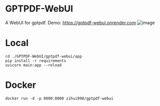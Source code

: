 # GPTPDF-WebUI

A WebUI for gptpdf. Demo: https://gptpdf-webui.onrender.com
![image](https://github.com/user-attachments/assets/5c5278f3-2774-4a38-94c8-f62538df7769)

# Local

```
cd ./GPTPDF-WebUI/gptpdf-webui/app
pip install -r requirements
uvicorn main:app --reload
```

# Docker
```
docker run -d -p 8000:8000 zihui998/gptpdf-webui
```
